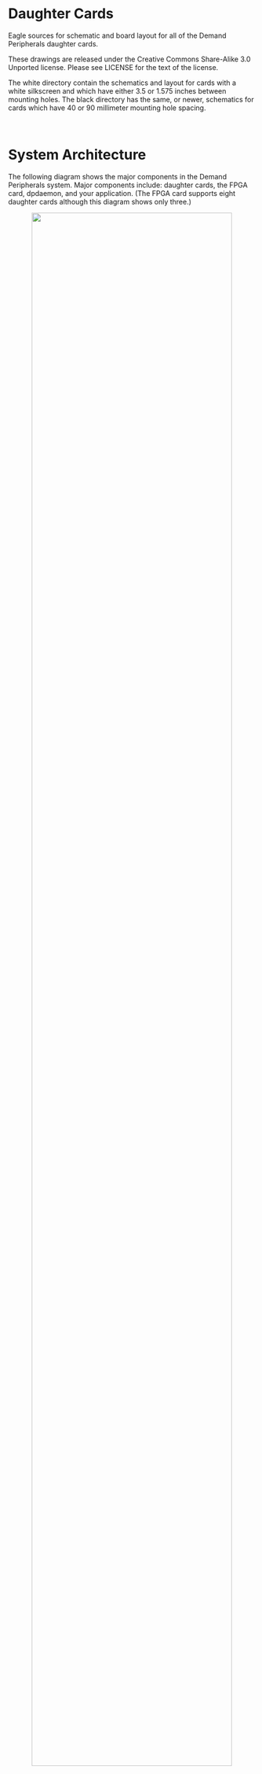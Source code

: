 # Daughter Cards
Eagle sources for schematic and board layout for all
of the Demand Peripherals daughter cards.


These drawings are released under the Creative Commons
Share-Alike 3.0 Unported license.  Please see LICENSE
for the text of the license.


The white directory contain the schematics and layout
for cards with a white silkscreen and which have either
3.5 or 1.575 inches between mounting holes.  The black
directory has the same, or newer, schematics for cards
which have 40 or 90 millimeter mounting hole spacing.


<p> &nbsp; </p>

# System Architecture
The following diagram shows the major components in the Demand
Peripherals system. Major components include: daughter cards,
the FPGA card, dpdaemon, and your application. (The FPGA card
supports eight daughter cards although this diagram shows only
three.)
<p align='center'>
  <img src='https://demandperipherals.com/images/arch_v2.svg' width='90%' />
</p>
<p> &nbsp; </p>

**Dpdaemon** is a set of user space device drivers implemented
as plug-in modules. The daemon provides an ASCII API over TCP.
The daemon also acts as a multiplexer for packets to and from
the FPGA. The real functionality of dpdaemon is in a set of
loadable shared object libraries (plug-ins). While intended to
support the FPGA-based peripherals in a Demand Peripherals FPGA
image, you may find that dpdaemon has several features you'll
find useful for your next Linux-to-hardware project:
    Command line tools to view and set plug-in parameters
    Simple publish/subscribe mechanism for sensor data
    All commands and data are printable ASCII over TCP
    Modular plug-ins (drivers) for easy development
    No dependencies (excluding libc)
    Event-driven and C means low CPU/memory footprint
    GPLv2 License.

**DPCore** is the FPGA part of the peripherals.  DPCore has the
timing and logic needed to drive the electronics on the daughter
cards. For example, the FPGA part of the dc2 peripheral does the
timing for the H-bridges that controls two DC motors. Logic in
the FPGA implements an internal address and data bus and each
peripheral has a set of 8-bit registers which configure the
peripheral. For example, the FPGA peripheral part of dc2 has an
8-bit register that sets the mode (brake, coast, forward, or
reverse) of each motor. Other registers in dc2 set the duty
cycle of the H-bridge FETs and configure the watchdog timer.

The defining feature of the Demand Peripherals approach is
that 32 of the FPGA pins are grouped into "slots" of exactly
4 pins each.  The slots are completely interchangeable and
any FPGA peripheral can attach to any slot.  The use of
ribbon cables makes it easy to attach any daughter card to
any slot.


**Daughter cards** contain the electronic components needed.
Daughter cards, called interface cards on the web site,might
contain the sensors, H-Bridge FETs, or the headers to connect
to servo motors. Each daughter card connects to the FPGA card
over an eight-wire IDC cable connected to one slot. The cable
has power lines and four pins from the FPGA.  Daughter card
designs are released under a Creative Commons license.

<p> &nbsp; </p>
The picture below shows a typical system with a single board
computer, an FPGA card, four daughter cards, and two dpdaemon
managed USB peripherals. 
<p align='center'>
  <img src='https://demandperipherals.com/images/typical.jpg' width='90%'/>
</p>


